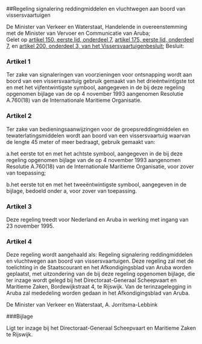 <meta http-equiv='Content-Type' content='text/html; charset=utf-8' />

##Regeling signalering reddingmiddelen en vluchtwegen aan boord van vissersvaartuigen

De Minister van Verkeer en Waterstaat, Handelende in overeenstemming met de Minister van Vervoer en Communicatie van Aruba;  
Gelet op [artikel 150, eerste lid, onderdeel 7](../../../../../../../../../../../KB/vissersvaartuigenbesluit/BWBR0004607/README.md), [artikel 175, eerste lid, onderdeel 7](../../../../../../../../../../../KB/vissersvaartuigenbesluit/BWBR0004607/README.md), en [artikel 200, onderdeel 3, van het Vissersvaartuigenbesluit](../../../../../../../../../../../KB/vissersvaartuigenbesluit/BWBR0004607/README.md);
Besluit:    

### Artikel  1  

Ter zake van signaleringen van voorzieningen voor ontsnapping wordt aan boord van een vissersvaartuig gebruik gemaakt van het drieëntwintigste tot en met het vijfentwintigste symbool, aangegeven in de bij deze regeling opgenomen bijlage van de op 4 november 1993 aangenomen Resolutie A.760(18) van de Internationale Maritieme Organisatie. 

### Artikel  2  

Ter zake van bedieningsaanwijzingen voor de groepsreddingmiddelen en tewaterlatingsmiddelen wordt aan boord van een vissersvaartuig waarvan de lengte 45 meter of meer bedraagt, gebruik gemaakt van: 

a.het eerste tot en met het achtste symbool, aangegeven in de bij deze regeling opgenomen bijlage van de op 4 november 1993 aangenomen Resolutie A.760(18) van de Internationale Maritieme Organisatie, voor zover van toepassing;

b.het eerste tot en met het tweeëntwintigste symbool, aangegeven in de bijlage, bedoeld onder a, voor zover van toepassing.

### Artikel  3  

Deze regeling treedt voor Nederland en Aruba in werking met ingang van 23 november 1995.

### Artikel  4  

Deze regeling wordt aangehaald als: Regeling signalering reddingmiddelen en vluchtwegen aan boord van vissersvaartuigen.
Deze regeling zal met de toelichting in de Staatscourant en het Afkondigingsblad van Aruba worden geplaatst, met uitzondering van de bij deze regeling opgenomen bijlage, die ter inzage wordt gelegd bij het Directoraat-Generaal Scheepvaart en Maritieme Zaken, Bordewijkstraat 4, te Rijswijk. Van de terinzagelegging in Aruba zal mededeling worden gedaan in het Afkondigingsblad van Aruba.  

De 
Minister van Verkeer en Waterstaat,
A.  Jorritsma-Lebbink    

###Bijlage 

Ligt ter inzage bij het Directoraat-Generaal Scheepvaart en Maritieme Zaken te Rijswijk.
